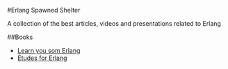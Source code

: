 #Erlang Spawned Shelter

A collection of the best articles, videos and presentations related to Erlang


##Books
- [Learn you som Erlang](http://learnyousomeerlang.com/)
- [Études for Erlang](http://chimera.labs.oreilly.com/books/1234000000726/index.html)
